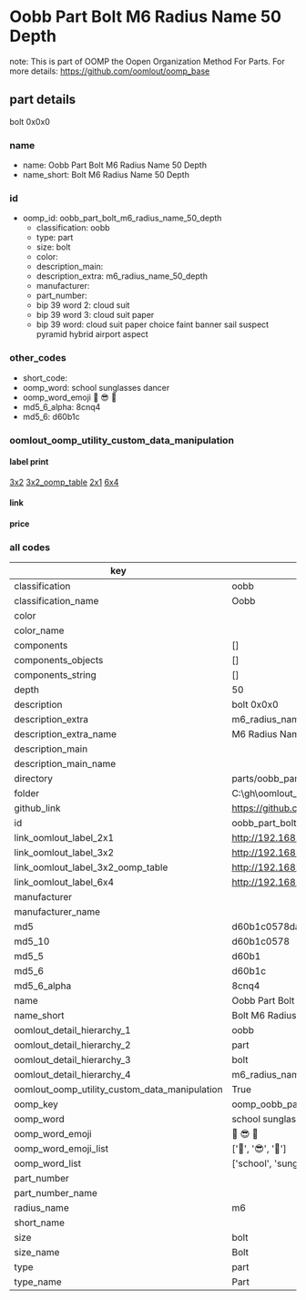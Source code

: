 # Oobb Part Bolt M6 Radius Name 50 Depth  

note: This is part of OOMP the Oopen Organization Method For Parts. For more details: https://github.com/oomlout/oomp_base

##  part details
  



bolt 0x0x0



### name
* name: Oobb Part Bolt M6 Radius Name 50 Depth
* name_short: Bolt M6 Radius Name 50 Depth
### id
* oomp_id: oobb_part_bolt_m6_radius_name_50_depth
  * classification: oobb
  * type: part
  * size: bolt
  * color: 
  * description_main: 
  * description_extra: m6_radius_name_50_depth
  * manufacturer: 
  * part_number: 
  * bip 39 word 2: cloud suit
  * bip 39 word 3: cloud suit paper
  * bip 39 word: cloud suit paper choice faint banner sail suspect pyramid hybrid airport aspect

### other_codes
* short_code: 
* oomp_word: school sunglasses dancer
* oomp_word_emoji :school: :sunglasses: :dancer:
* md5_6_alpha: 8cnq4
* md5_6: d60b1c






### oomlout_oomp_utility_custom_data_manipulation
#### label print
[3x2](http://192.168.1.245:1112/?label=oomp%208cnq4)
[3x2_oomp_table](http://192.168.1.108:1112/?label=oomp%208cnq4)
[2x1](http://192.168.1.242:1112/?label=oomp%208cnq4)
[6x4](http://192.168.1.55:1112/?label=oomp%208cnq4)    

#### link

                              

#### price







### all codes 
| key | value |  
| --- | --- |  
| classification | oobb |  
| classification_name | Oobb |  
| color |  |  
| color_name |  |  
| components | [] |  
| components_objects | [] |  
| components_string | [] |  
| depth | 50 |  
| description | bolt 0x0x0 |  
| description_extra | m6_radius_name_50_depth |  
| description_extra_name | M6 Radius Name 50 Depth |  
| description_main |  |  
| description_main_name |  |  
| directory | parts/oobb_part_bolt_m6_radius_name_50_depth |  
| folder | C:\gh\oomlout_oobb_version_4_generated_parts\parts\oobb_part_bolt_m6_radius_name_50_depth |  
| github_link | https://github.com/oomlout/oomlout_oomp_part_src/tree/main/parts/oobb_part_bolt_m6_radius_name_50_depth |  
| id | oobb_part_bolt_m6_radius_name_50_depth |  
| link_oomlout_label_2x1 | http://192.168.1.242:1112/?label=oomp%208cnq4 |  
| link_oomlout_label_3x2 | http://192.168.1.245:1112/?label=oomp%208cnq4 |  
| link_oomlout_label_3x2_oomp_table | http://192.168.1.108:1112/?label=oomp%208cnq4 |  
| link_oomlout_label_6x4 | http://192.168.1.55:1112/?label=oomp%208cnq4 |  
| manufacturer |  |  
| manufacturer_name |  |  
| md5 | d60b1c0578dad7c44928f2833ff6415f |  
| md5_10 | d60b1c0578 |  
| md5_5 | d60b1 |  
| md5_6 | d60b1c |  
| md5_6_alpha | 8cnq4 |  
| name | Oobb Part Bolt M6 Radius Name 50 Depth |  
| name_short | Bolt M6 Radius Name 50 Depth |  
| oomlout_detail_hierarchy_1 | oobb |  
| oomlout_detail_hierarchy_2 | part |  
| oomlout_detail_hierarchy_3 | bolt |  
| oomlout_detail_hierarchy_4 | m6_radius_name_50_depth |  
| oomlout_oomp_utility_custom_data_manipulation | True |  
| oomp_key | oomp_oobb_part_bolt_m6_radius_name_50_depth |  
| oomp_word | school sunglasses dancer |  
| oomp_word_emoji | :school: :sunglasses: :dancer: |  
| oomp_word_emoji_list | [':school:', ':sunglasses:', ':dancer:'] |  
| oomp_word_list | ['school', 'sunglasses', 'dancer'] |  
| part_number |  |  
| part_number_name |  |  
| radius_name | m6 |  
| short_name |  |  
| size | bolt |  
| size_name | Bolt |  
| type | part |  
| type_name | Part |  
